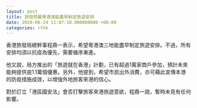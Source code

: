 ```yaml
---
layout: post
title: 旅發局冀粵港澳能盡早制定旅遊安排
date: 2020-06-24 11:07:10.000000000 +08:00
categories: rthk
---
```


香港旅發局總幹事程鼎一表示，希望粵港澳三地能盡早制定旅遊安排。不過，所有安排均須以抗疫為優先，需要循序漸進。

他又說，局方推出的「旅遊就在香港」計劃，已有超過1萬家商戶參加，預計未來能夠提供逾1.1萬個優惠。另外，他提到，希望市民出外消費，亦可藉此宣傳本港的防疫措施成效，以增強外地旅客來港的信心。

對於訂立「港區國安法」會否打擊旅客來港旅遊意欲，程鼎一說，暫時未見有任何影響。
